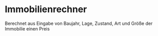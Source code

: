 # Immobilienrechner
Berechnet aus Eingabe von Baujahr, Lage, Zustand, Art und Größe der Immobilie einen Preis
